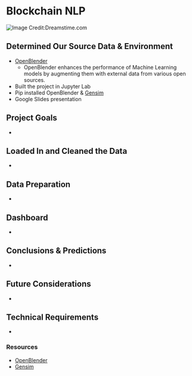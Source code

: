 # Blockchain NLP
![Image Credit:Dreamstime.com](images/agricultural_futures.jpeg)

## Determined Our Source Data & Environment
- [OpenBlender](https://openblender.io/#/my_dashboard)
    - OpenBlender enhances the performance of Machine Learning models by augmenting them with external data from various open sources.
- Built the project in Jupyter Lab
- Pip installed OpenBlender & [Gensim](https://www.geeksforgeeks.org/nlp-gensim-tutorial-complete-guide-for-beginners/)
- Google Slides presentation

## Project Goals
- 

## Loaded In and Cleaned the Data
-

## Data Preparation
-

## Dashboard
- 

## Conclusions & Predictions
- 

## Future Considerations
-

## Technical Requirements
- 

### Resources

- [OpenBlender](https://openblender.io/#/my_dashboard)
- [Gensim](https://www.geeksforgeeks.org/nlp-gensim-tutorial-complete-guide-for-beginners/)